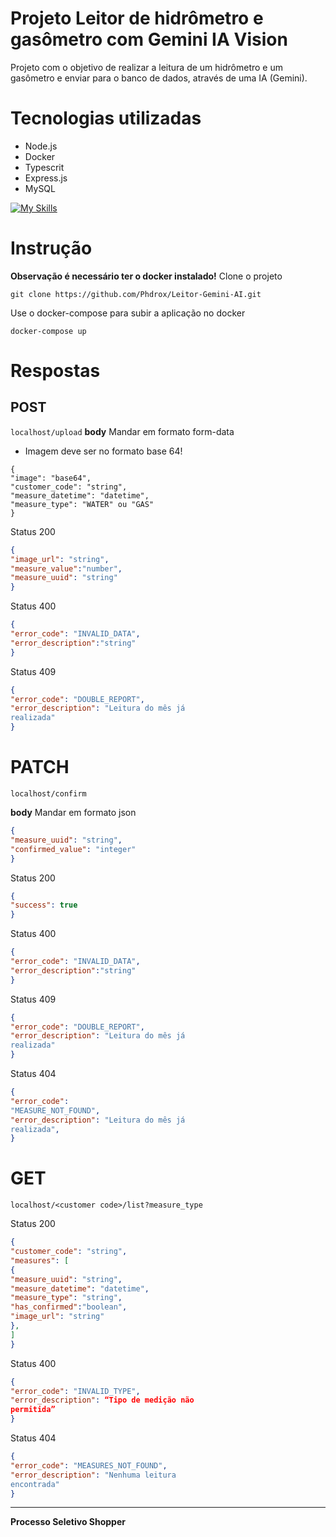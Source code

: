# Projeto Leitor de hidrômetro e gasômetro com Gemini IA Vision
Projeto com o objetivo de realizar a leitura de um hidrômetro e um gasômetro e enviar para o banco de dados,
através de uma IA (Gemini).
# Tecnologias utilizadas
- Node.js
- Docker
- Typescrit
- Express.js
- MySQL

[![My Skills](https://skillicons.dev/icons?i=nodejs,mysql,express,typescript,docker)](https://skillicons.dev)
# Instrução
**Observação é necessário ter o docker instalado!**
Clone o projeto 

``
git clone https://github.com/Phdrox/Leitor-Gemini-AI.git
``

Use o docker-compose para subir a aplicação no docker

``
docker-compose up
``
# Respostas

## POST

``
localhost/upload
``
**body**
Mandar em formato form-data
- Imagem deve ser no formato base 64!
  
```
{
"image": "base64",
"customer_code": "string",
"measure_datetime": "datetime",
"measure_type": "WATER" ou "GAS"
}
```

Status 200

```json
{
"image_url": "string",
"measure_value":"number",
"measure_uuid": "string"
}
```
Status 400

```json
{
"error_code": "INVALID_DATA",
"error_description":"string"
}
```

Status 409

```json
{
"error_code": "DOUBLE_REPORT",
"error_description": "Leitura do mês já
realizada"
}
```

# PATCH

``
localhost/confirm
``

**body**
Mandar em formato json
```json
{
"measure_uuid": "string",
"confirmed_value": "integer"
}
```

Status 200

```json
{
"success": true
}

```

Status 400

```json
{
"error_code": "INVALID_DATA",
"error_description":"string"
}
```

Status 409

```json
{
"error_code": "DOUBLE_REPORT",
"error_description": "Leitura do mês já
realizada"
}
```

Status 404

```json
{
"error_code":
"MEASURE_NOT_FOUND",
"error_description": "Leitura do mês já
realizada",
}
```

# GET

``
localhost/<customer code>/list?measure_type
``

Status 200

```json
{
"customer_code": "string",
"measures": [
{
"measure_uuid": "string",
"measure_datetime": "datetime",
"measure_type": "string",
"has_confirmed":"boolean",
"image_url": "string"
},
]
}
```

Status 400

```json
{
"error_code": "INVALID_TYPE",
"error_description": “Tipo de medição não
permitida”
}
```


Status 404

```json
{
"error_code": "MEASURES_NOT_FOUND",
"error_description": "Nenhuma leitura
encontrada"
}
```
______________________________________________________
**Processo Seletivo Shopper**







